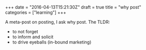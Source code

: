 +++
date = "2016-04-13T15:21:30Z"
draft = true
title = "why post"
categories = ["learning"]
+++


A meta-post on posting, I ask why post.  The TLDR:

  - to not forget
  - to inform and solicit
  - to drive eyeballs (in-bound marketing)

